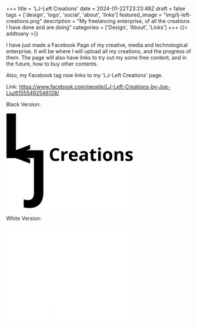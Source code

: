 +++
title = 'LJ-Left Creations'
date = 2024-01-22T23:23:48Z
draft = false
tags = ['design', 'logo', 'social', 'about', 'links']
featured_image = "img/lj-left-creations.png"
description = "My freelancing enterprise, of all the creations I have done and are doing"
categories = ['Design', 'About', 'Links']
+++
{{< addtoany >}} 

I have just made a Facebook Page of my creative, media and technological enterprise. It will be where I will upload all my creations, and the progress of them.
The page will also have links to try out my some free content, and in the future, how to buy other contents.

Also, my Facebook tag now links to my 'LJ-Left Creations' page.

Link: https://www.facebook.com/people/LJ-Left-Creations-by-Joe-Liu/61555492546128/

Black Version:

![Black Logo](/img/lj-left-creations.png)

White Version:

![White Logo](/img/lj-left-creations-white.png)